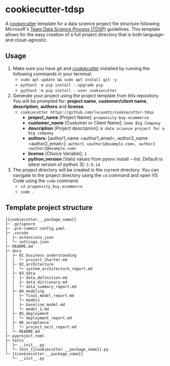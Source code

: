 # cookiecutter-tdsp

A [cookiecutter](https://cookiecutter.readthedocs.io/) template for a data science project file structure following Microsoft's [Team Data Science Process (TDSP)](https://docs.microsoft.com/en-us/azure/machine-learning/team-data-science-process/overview) guidelines.  This template allows for the easy creation of a full project directory that is both language- and cloud-agnostic.

## Usage

1.  Make sure you have git and [cookiecutter](https://cookiecutter.readthedocs.io/) installed by running the following commands in your terminal:
    * `sudo apt update && sudo apt install git -y`
    * `python3 -m pip install --upgrade pip`
    * `python3 -m pip install --user cookiecutter`
2.  Generate your project using the project template from this repository. You will be prompted for: **project name**, **customer/client name**, **description**, **authors** and **license**.
    * `cookiecutter https://github.com/lucasmtz/cookiecutter-tdsp`
        * **project_name** [Project Name]: `propensity-buy-ecommerce`
        * **customer_name** [Customer or Client Name]: `Some Big Company`
        * **description** [Project descriprion]: `A data science project for a big company`
        * **authors:** [author1_name <author1_email>, author2_name <author2_email>]: `author1 <author1@example.com>, author2 <author2@example.com>`
        * **license** [Choice Variable]: `1`
        * **python_version** [Valid values from pyenv install --list. Default is latest version of python 3]: `3.9.14`
3.  The project directory will be created in the current directory.  You can navigate to the project directory using the `cd` command and open VS Code using the `code` command.
    * `cd propensity_buy_ecommerce`
    * `code .`

## Template project structure

```
{{cookiecutter.__package_name}}
├─ .gitignore
├─ .pre-commit-config.yaml
├─ .vscode
│  ├─ extensions.json
│  └─ settings.json
├─ README.md
├─ docs
│  ├─ 01_business_understanding
│  │  └─ project_charter.md
│  ├─ 02_architecture
│  │  └─ system_architecture_report.md
│  ├─ 03_data
│  │  ├─ data_definition.md
│  │  ├─ data_dictionary.md
│  │  └─ data_summary_report.md
│  ├─ 04_modeling
│  │  ├─ final_model_report.md
│  │  └─ models
│  │  ├─ baseline_model.md
│  │  └─ model_1.md
│  ├─ 05_deployment
│  │  └─ deployment_report.md
│  ├─ 06_acceptance
│  │  └─ project_exit_report.md
│  └─ README.md
├─ pyproject.toml
├─ tests
│  ├─ __init__.py
│  └─ test_{{cookiecutter.__package_name}}.py
└─ {{cookiecutter.__package_name}}
   └─ __init__.py
```
